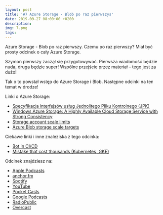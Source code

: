 ```yaml
---
layout: post
title: '#7 Azure Storage - Blob po raz pierwszys'
date: 2019-09-27 08:00:00 +0200
description: 
img: 7.png
tags: 
---
```

Azure Storage - Blob po raz pierwszy. Czemu po raz pierwszy? Miał być prosty odcinek o cały Azure Storage.

Szymon pierwszy zaczął się przygotowywać. Pierwsza wiadomość będzie nuda, druga będzie super! Wspólne przejście przez materiał – tego jest za dużo!

Tak o to powstał wstęp do Azure Storage i Blob. Następne odcinki na ten temat w drodze!

Linki o Azure Storage:

- [Specyfikacja interfejsów usług Jednolitego Pliku Kontrolnego (JPK)](https://www.podatki.gov.pl/media/1138/specyfikacja_interfejsow_uslug_jpk_wersja_2_3.pdf)
- [Windows Azure Storage: A Highly Available Cloud Storage Service with Strong Consistency](https://www.sigops.org/s/conferences/sosp/2011/current/2011-Cascais/11-calder-online.pdf)
- [Storage account scale limits](https://docs.microsoft.com/en-us/azure/storage/common/storage-scalability-targets#storage-account-scale-limits)
- [Azure Blob storage scale targets](https://docs.microsoft.com/en-us/azure/storage/common/storage-scalability-targets#azure-blob-storage-scale-targets)

Ciekawe linki i inne znaleziska z tego odcinka:

- [Bot in CI/CD](https://twitter.com/gabro27/status/1173547934132178944)
- [Mistake that cost thousands (Kubernetes, GKE)](https://medium.com/@gajus/mistake-that-cost-thousands-kubernetes-gke-2212ea663e1f)

Odcinek znajdziesz na:

- [Apple Podcasts]()
- [anchor.fm]()
- [Spotify]()
- [YouTube](https://youtu.be/tjn4ESQ4xCU)
- [Pocket Casts](https://pca.st/16k1)
- [Google Podcasts]()
- [RadioPublic]()
- [Overcast]()

